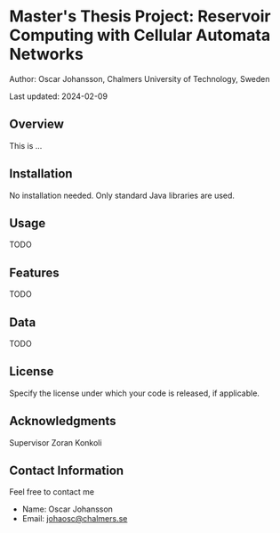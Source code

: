 # Master's Thesis Project: Reservoir Computing with Cellular Automata Networks
Author:
Oscar Johansson, Chalmers University of Technology, Sweden

Last updated: 2024-02-09

## Overview
This is ...

## Installation
No installation needed. Only standard Java libraries are used.

## Usage
TODO

## Features
TODO

## Data
TODO

## License
Specify the license under which your code is released, if applicable.

## Acknowledgments
Supervisor Zoran Konkoli

## Contact Information
Feel free to contact me

- Name: Oscar Johansson
- Email: johaosc@chalmers.se


